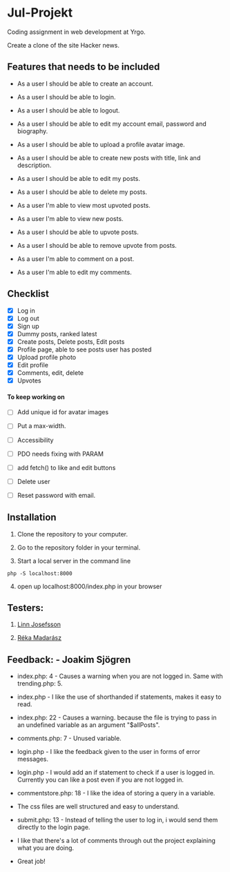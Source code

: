 # Jul-Projekt

Coding assignment in web development at Yrgo. </br>

Create a clone of the site Hacker news.



## Features that needs to be included

- As a user I should be able to create an account.

- As a user I should be able to login.

- As a user I should be able to logout.

- As a user I should be able to edit my account email, password and biography.

- As a user I should be able to upload a profile avatar image.

- As a user I should be able to create new posts with title, link and description.

- As a user I should be able to edit my posts.

- As a user I should be able to delete my posts.

- As a user I'm able to view most upvoted posts.

- As a user I'm able to view new posts.

- As a user I should be able to upvote posts.

- As a user I should be able to remove upvote from posts.

- As a user I'm able to comment on a post.

- As a user I'm able to edit my comments.

## Checklist

- [x] Log in
- [x] Log out
- [x] Sign up
- [x] Dummy posts, ranked latest
- [x] Create posts, Delete posts, Edit posts
- [x] Profile page, able to see posts user has posted
- [x] Upload profile photo
- [x] Edit profile
- [x] Comments, edit, delete
- [x] Upvotes

#### To keep working on
- [ ] Add unique id for avatar images
- [ ] Put a max-width.
- [ ] Accessibility 
- [ ] PDO needs fixing with PARAM
- [ ] add fetch() to like and edit buttons


- [ ] Delete user
- [ ] Reset password with email.

## Installation 
1. Clone the repository to your computer.

2. Go to the repository folder in your terminal. 

3. Start a local server in the command line 

```
php -S localhost:8000
```

4. open up localhost:8000/index.php in your browser


## Testers:
1. [Linn Josefsson](https://github.com/LinnJosefsson)

2. [Réka Madarász](https://github.com/mreka91)


## Feedback: - Joakim Sjögren

- index.php: 4 - Causes a warning when you are not logged in. Same with trending.php: 5.

- index.php - I like the use of shorthanded if statements, makes it easy to read. 

- index.php: 22 - Causes a warning. because the file is trying to pass in an undefined variable as an argument "$allPosts".

- comments.php: 7 - Unused variable.

- login.php - I like the feedback given to the user in forms of error messages.

- login.php - I would add an if statement to check if a user is logged in. Currently you can like a post even if you are not logged in.

- commentstore.php: 18 - I like the idea of storing a query in a variable.

- The css files are well structured and easy to understand.

- submit.php: 13 - Instead of telling the user to log in, i would send them directly to the login page.

- I like that there's a lot of comments through out the project explaining what you are doing.
- Great job!
